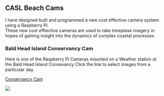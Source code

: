 ## CASL Beach Cams
I have designed built and programmed a new cost effective camera system using a Raspberry Pi.<br> These new cost effiective cameras are used to take timeplase imagery in hopes of gaining insight into the dynamics of complex coastal processes 

### Bald Head Island Conservancy Cam

Here is one of the Raspberry Pi Cameras mounted on a Weather station at the Bald Head Island Consevancy 
Click the link to select images from a particular day.

<a href="https://github.com/johnsonholloway/CASLcams/tree/master/cam12">Conservancy Cam</a>

<p> <img src='/cam12/cam12_09-04-2017_09:30.jpg'>


